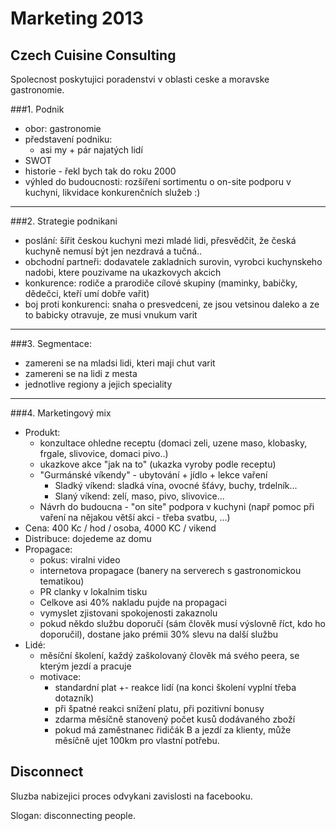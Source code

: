 Marketing 2013
==============

Czech Cuisine Consulting
------------------------
Spolecnost poskytujici poradenstvi v oblasti ceske a moravske gastronomie.

###1. Podnik
* obor: gastronomie 
* představení podniku:
  * asi my + pár najatých lidí
* SWOT
* historie - řekl bych tak do roku 2000
* výhled do budoucnosti: rozšíření sortimentu o on-site podporu v kuchyni, likvidace konkurenčních služeb :)

***
###2. Strategie podnikani
* poslání: šířit českou kuchyni mezi mladé lidi, přesvědčit, že česká kuchyně nemusí být jen nezdravá a tučná..
* obchodní partneři: dodavatele zakladnich surovin, vyrobci kuchynskeho nadobi, ktere pouzivame na ukazkovych akcich
* konkurence: rodiče a prarodiče cílové skupiny (maminky, babičky, dědečci, kteří umí dobře vařit)
* boj proti konkurenci: snaha o presvedceni, ze jsou vetsinou daleko a ze to babicky otravuje, ze musi vnukum varit

***
###3. Segmentace:
* zamereni se na mladsi lidi, kteri maji chut varit
* zamereni se na lidi z mesta
* jednotlive regiony a jejich speciality

***
###4. Marketingový mix
* Produkt:
  * konzultace ohledne receptu (domaci zeli, uzene maso, klobasky, frgale, slivovice, domaci pivo..)
  * ukazkove akce "jak na to" (ukazka vyroby podle receptu)
  * "Gurmánské víkendy" - ubytování + jídlo + lekce vaření
    * Sladký víkend: sladká vína, ovocné šťávy, buchy, trdelník...
    * Slaný víkend: zelí, maso, pivo, slivovice...
  * Návrh do budoucna - "on site" podpora v kuchyni (např pomoc při vaření na nějakou větší akci - třeba svatbu, ...)
* Cena: 400 Kc / hod / osoba, 4000 KC / vikend
* Distribuce: dojedeme az domu
* Propagace:
  * pokus: viralni video
  * internetova propagace (banery na serverech s gastronomickou tematikou)
  * PR clanky v lokalnim tisku
  * Celkove asi 40% nakladu pujde na propagaci
  * vymyslet zjistovani spokojenosti zakaznolu
  * pokud někdo službu doporučí (sám člověk musí výslovně říct, kdo ho doporučil), dostane jako
    prémii 30% slevu na další službu
* Lidé:
  * měsíční školení, každý zaškolovaný člověk má svého peera, se kterým jezdí a pracuje
  * motivace:
    * standardní plat +- reakce lidí (na konci školení vyplní třeba dotazník)
    * při špatné reakci snížení platu, při pozitivní bonusy
    * zdarma měsíčně stanovený počet kusů dodávaného zboží
    * pokud má zaměstnanec řidičák B a jezdí za klienty, může měsíčně ujet 100km pro vlastní potřebu.


Disconnect
----------
Sluzba nabizejici proces odvykani zavislosti na facebooku.

Slogan: disconnecting people.
